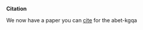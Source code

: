 **Citation**

We now have a paper you can [cite]([https://journalofbigdata.springeropen.com/articles/10.1186/s40537-022-00631-1]) for the abet-kgqa
